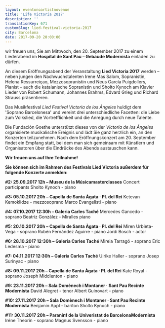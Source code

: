 ```yaml
---
layout: eventonoartistnovenue
title: 'Life Victoria 2017'
description: ''
translationKey: 671
customSlug: lied-festival-victoria-2017
city: Barcelona
date: 2017-09-20 20:00:00
---
```


 wir freuen uns, Sie am Mittwoch, den 20. September 2017 zu einem Liederabend im <strong>Hospital de Sant Pau – Gebäude Modernista</strong> einladen zu dürfen.

An diesem Eröffnungsabend der Veranstaltung <strong>Lied Victoria 2017</strong> werden – neben jungen den Nachwuchstalenten Irene Mas Salom, Sopranistin, Helena Ressurreiçao, Mezzosopranistin und Neus García Puigdollers, Pianist – auch die katalanische Sopranistin und Sholto Kynoch am Klavier Lieder von Robert Schumann, Johannes Brahms, Edvard Grieg und Richard Strauss präsentieren.

Das Musikfestival <em>Lied Festival Victoria de los Ángeles</em> huldigt dem 'Soprano Barcelonesa' und vereint drei unterschiedliche Facetten: die Liebe zum Volkslied, die Vortrefflichkeit und die Anregung durch neue Talente.

Die Fundación Goethe unterstützt dieses von der <em>Victoria de los Ángeles</em> organisierte musikalische Ereignis und lädt Sie ganz herzlich ein, an den Konzerten teilzunehmen. Nach dem Eröffnungskonzert am 20. September findet ein Empfang statt, bei dem man sich gemeinsam mit Künstlern und Organisatoren über die Eindrücke des Abends austauschen kann.

<strong>Wir freuen uns auf Ihre Teilnahme!</strong>

<div class="line"></div> <strong>Sie können sich im Rahmen des Festivals Lied Victoria außerdem für folgende Konzerte anmelden:</strong>

<strong>#2: 25.09.2017 12h – Museu de la Músicamasterclasses</strong> Concert participants  Sholto Kynoch - piano

<strong>#3: 05.10.2017 20h – Capella de Santa Àgata · Pl. del Rei</strong> Ketevan Kemoklidze - mezzosoprano Marco Evangelisti - piano

<strong>#4: 07.10.2017 12:30h – Galeria Carles Taché</strong> Mercedes Gancedo - soprano Beatriz González - Miralles piano

<strong>#5: 20.10.2017 20h – Capella de Santa Àgata · Pl. del Rei</strong> Miren Urbieta-Vega - soprano Rubén Fernández Aguirre - piano Jordi Bosch - actor

<strong>#6: 28.10.2017 12:30h – Galeria Carles Taché</strong> Mireia Tarragó - soprano Eric Ledesma - piano

<strong>#7: 04.11.2017 12:30h – Galeria Carles Taché</strong> Ulrike Haller - soprano Josep Surinyac - piano

<strong>#8: 09.11.2017 20h – Capella de Santa Àgata · Pl. del Rei</strong> Kate Royal - soprano Joseph Middlenton - piano

<strong>#9: 23.11.2017 20h – Sala Domènech i Montaner · Sant Pau Recinte Modernista</strong> David Alegret - tenor Albert Guinovart - piano

<strong>#10: 27.11.2017 20h – Sala Domènech i Montaner · Sant Pau Recinte Modernista</strong> Benjamin Appl - baríton Sholto Kynoch - piano

<strong>#11: 30.11.2017 20h – Paraninf de la Univeristat de BarcelonaModernista</strong> Iréne Theorin - soprano Magnus Svensson - piano
